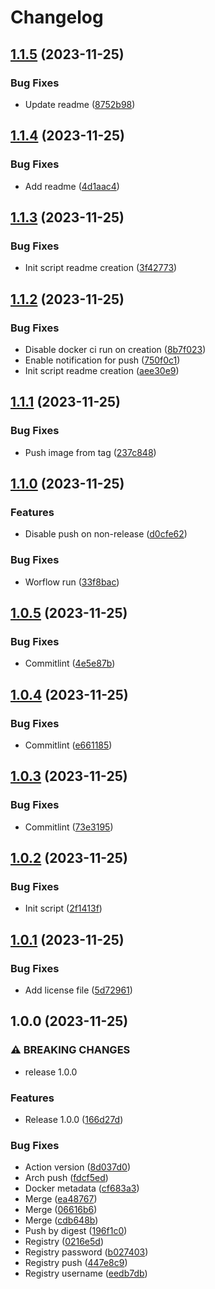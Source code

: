 # Changelog

## [1.1.5](https://github.com/netwatching/template.docker/compare/v1.1.4...v1.1.5) (2023-11-25)


### Bug Fixes

* Update readme ([8752b98](https://github.com/netwatching/template.docker/commit/8752b9814185bd34d3be70bd9d2da4fd5dc77b4b))

## [1.1.4](https://github.com/netwatching/template.docker/compare/v1.1.3...v1.1.4) (2023-11-25)


### Bug Fixes

* Add readme ([4d1aac4](https://github.com/netwatching/template.docker/commit/4d1aac42c6902b71fcdfa8578ba192635be7e9c7))

## [1.1.3](https://github.com/netwatching/template.docker/compare/v1.1.2...v1.1.3) (2023-11-25)


### Bug Fixes

* Init script readme creation ([3f42773](https://github.com/netwatching/template.docker/commit/3f42773c8eec006cf89dd7f49e8f4d186455cc1a))

## [1.1.2](https://github.com/netwatching/template.docker/compare/v1.1.1...v1.1.2) (2023-11-25)


### Bug Fixes

* Disable docker ci run on creation ([8b7f023](https://github.com/netwatching/template.docker/commit/8b7f0234634311818cffeb15af1244315e5c4851))
* Enable notification for push ([750f0c1](https://github.com/netwatching/template.docker/commit/750f0c19c95aee894de80d9814cb7db0875a328d))
* Init script readme creation ([aee30e9](https://github.com/netwatching/template.docker/commit/aee30e9588df73ace03379b6b2189d9d5fa346c8))

## [1.1.1](https://github.com/netwatching/template.docker/compare/v1.1.0...v1.1.1) (2023-11-25)


### Bug Fixes

* Push image from tag ([237c848](https://github.com/netwatching/template.docker/commit/237c848997f81499114ec32168ac1a6b4addf28f))

## [1.1.0](https://github.com/netwatching/template.docker/compare/v1.0.5...v1.1.0) (2023-11-25)


### Features

* Disable push on non-release ([d0cfe62](https://github.com/netwatching/template.docker/commit/d0cfe628d33e93d2e9c0ea37b9e114342ab132cc))


### Bug Fixes

* Worflow run ([33f8bac](https://github.com/netwatching/template.docker/commit/33f8bac99343ceaea25349d2a55b9fbd56b600e7))

## [1.0.5](https://github.com/netwatching/template.docker/compare/v1.0.4...v1.0.5) (2023-11-25)


### Bug Fixes

* Commitlint ([4e5e87b](https://github.com/netwatching/template.docker/commit/4e5e87b01c6e85e0c85bb98924a6e05d648f187b))

## [1.0.4](https://github.com/netwatching/template.docker/compare/v1.0.3...v1.0.4) (2023-11-25)


### Bug Fixes

* Commitlint ([e661185](https://github.com/netwatching/template.docker/commit/e66118551475425062ba8633856b932acf9b5b4c))

## [1.0.3](https://github.com/netwatching/template.docker/compare/v1.0.2...v1.0.3) (2023-11-25)


### Bug Fixes

* Commitlint ([73e3195](https://github.com/netwatching/template.docker/commit/73e3195b89b1d4611da9fd8c0abeae0aaa6ec9ce))

## [1.0.2](https://github.com/netwatching/template.docker/compare/v1.0.1...v1.0.2) (2023-11-25)


### Bug Fixes

* Init script ([2f1413f](https://github.com/netwatching/template.docker/commit/2f1413ff29d9e78940eef9c38e1ab7f8d2ae4197))

## [1.0.1](https://github.com/netwatching/template.docker/compare/v1.0.0...v1.0.1) (2023-11-25)


### Bug Fixes

* Add license file ([5d72961](https://github.com/netwatching/template.docker/commit/5d7296104ab6009b09508554ecf84f09528426f1))

## 1.0.0 (2023-11-25)


### ⚠ BREAKING CHANGES

* release 1.0.0

### Features

* Release 1.0.0 ([166d27d](https://github.com/netwatching/template.docker/commit/166d27dcdedf26d8635649b1f80fcc2f32b7b63c))


### Bug Fixes

* Action version ([8d037d0](https://github.com/netwatching/template.docker/commit/8d037d0620516a0561192e925a7b7380b5b85da7))
* Arch push ([fdcf5ed](https://github.com/netwatching/template.docker/commit/fdcf5eda80f9bf219b23632eb7af21c8a050e6c9))
* Docker metadata ([cf683a3](https://github.com/netwatching/template.docker/commit/cf683a35ad422864ff722afdb4b98570f4609078))
* Merge ([ea48767](https://github.com/netwatching/template.docker/commit/ea487674f66a8ba6c9ca0d26a277fb6acb320f2b))
* Merge ([06616b6](https://github.com/netwatching/template.docker/commit/06616b6e892fd45085779bdccfa7a1214eb929b7))
* Merge ([cdb648b](https://github.com/netwatching/template.docker/commit/cdb648bd37287b17d26624f8d5cb49c0180a3c52))
* Push by digest ([196f1c0](https://github.com/netwatching/template.docker/commit/196f1c02c1d80182afcddd2a7bdb0ccce645b91c))
* Registry ([0216e5d](https://github.com/netwatching/template.docker/commit/0216e5d17469ab26bf21ab782b877e7ca758436c))
* Registry password ([b027403](https://github.com/netwatching/template.docker/commit/b027403e457dfb14ceabc125d86fc5c9fec0a613))
* Registry push ([447e8c9](https://github.com/netwatching/template.docker/commit/447e8c9e2248231e8c31f497f3a45e55bc8089dd))
* Registry username ([eedb7db](https://github.com/netwatching/template.docker/commit/eedb7db36caf82523f31df0ecb64fa1ba42b417f))
